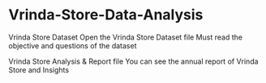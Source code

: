 # Vrinda-Store-Data-Analysis
Vrinda Store Dataset
Open the Vrinda Store Dataset file
Must read the objective and questions of the dataset

Vrinda Store Analysis & Report file
You can see the annual report of Vrinda Store and Insights

